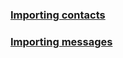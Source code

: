 ### [Importing contacts](./contacts/README.md)
### [Importing messages](./supabase/functions/import-messages/README.md)
